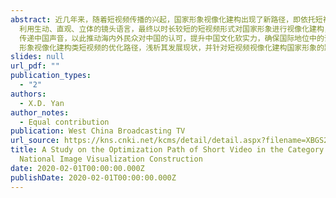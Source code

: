 ```yaml
---
abstract: 近几年来，随着短视频传播的兴起，国家形象视像化建构出现了新路径，即依托短视频载体，借助短视频平台，
  利用生动、直观、立体的镜头语言，最终以时长较短的短视频形式对国家形象进行视像化建构，在国际传播中塑造中国形象，
  传递中国声音，以此推动海内外民众对中国的认可，提升中国文化软实力，确保国际地位中的话语权。本文主要研究国家
  形象视像化建构类短视频的优化路径，浅析其发展现状，并针对短视频视像化建构国家形象的路径提出优化建议。
slides: null
url_pdf: ""
publication_types:
  - "2"
authors:
  - X.D. Yan
author_notes:
  - Equal contribution
publication: West China Broadcasting TV
url_source: https://kns.cnki.net/kcms/detail/detail.aspx?filename=XBGS202003012&dbcode=CJFD&dbname=CJFD2020&v=ft3M_EWKOn96q_jiJNwipHyh94nloo_DjVx1MEFhk1qiy8lfoS8aUnOak9nLN1HY
title: A Study on the Optimization Path of Short Video in the Category of
  National Image Visualization Construction
date: 2020-02-01T00:00:00.000Z
publishDate: 2020-02-01T00:00:00.000Z
---
```

